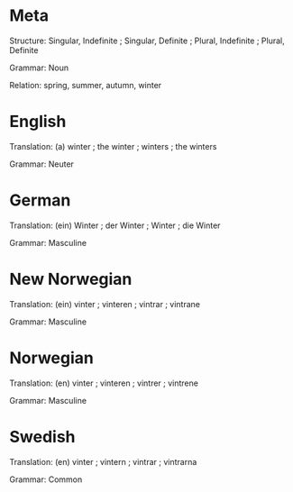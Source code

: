 Meta
====

Structure: Singular, Indefinite ; Singular, Definite ; Plural, Indefinite ; Plural, Definite

Grammar:   Noun

Relation:  spring, summer, autumn, winter



English
=======

Translation: (a) winter ; the winter ; winters ; the winters

Grammar:     Neuter



German
======

Translation: (ein) Winter ; der Winter ; Winter ; die Winter

Grammar:     Masculine



New Norwegian
=============

Translation: (ein) vinter ; vinteren ; vintrar ; vintrane

Grammar:     Masculine



Norwegian
=========

Translation: (en) vinter ; vinteren ; vintrer ; vintrene

Grammar:     Masculine



Swedish
=======

Translation: (en) vinter ; vintern ; vintrar ; vintrarna

Grammar:     Common
